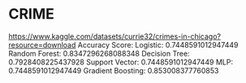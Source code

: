 # CRIME
https://www.kaggle.com/datasets/currie32/crimes-in-chicago?resource=download
Accuracy Score:
Logistic: 0.7448591012947449
Random Forest: 0.8347296268088348
Decision Tree: 0.7928408225437928
Support Vector: 0.7448591012947449
MLP: 0.7448591012947449
Gradient Boosting: 0.853008377760853
